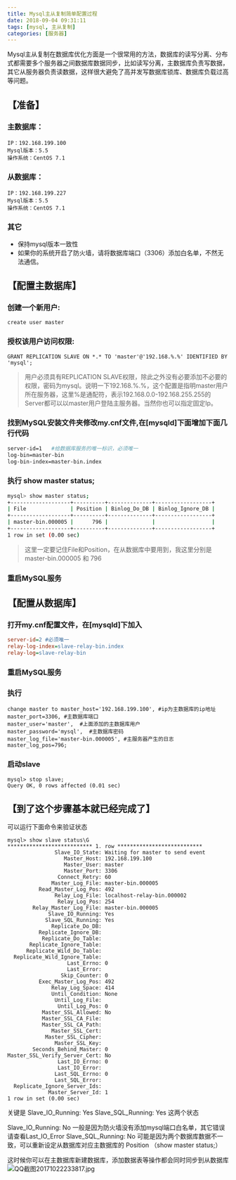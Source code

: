 ```yaml
---
title: Mysql主从复制简单配置过程
date: 2018-09-04 09:31:11
tags: [mysql, 主从复制]
categories: [服务器]
---
```


Mysql主从复制在数据库优化方面是一个很常用的方法，数据库的读写分离、分布式都需要多个服务器之间数据库数据同步，比如读写分离，主数据库负责写数据，其它从服务器负责读数据，这样很大避免了高并发写数据库锁库、数据库负载过高等问题。
## 【准备】
### 主数据库：
```
IP：192.168.199.100
Mysql版本：5.5
操作系统：CentOS 7.1
```
### 从数据库：
```
IP：192.168.199.227
Mysql版本：5.5
操作系统：CentOS 7.1
```
### 其它
- 保持mysql版本一致性
- 如果你的系统开启了防火墙，请将数据库端口（3306）添加白名单，不然无法通信。
<!--more-->

## 【配置主数据库】
### 创建一个新用户: 
```shell
create user master
```
### 授权该用户访问权限:
```shell
GRANT REPLICATION SLAVE ON *.* TO 'master'@'192.168.%.%' IDENTIFIED BY 'mysql';
```
> 用户必须具有REPLICATION SLAVE权限，除此之外没有必要添加不必要的权限，密码为mysql。说明一下192.168.%.%，这个配置是指明master用户所在服务器，这里%是通配符，表示192.168.0.0-192.168.255.255的Server都可以以master用户登陆主服务器。当然你也可以指定固定Ip。

### 找到MySQL安装文件夹修改my.cnf文件,在[mysqld]下面增加下面几行代码
```bash
server-id=1   #给数据库服务的唯一标识，必须唯一
log-bin=master-bin
log-bin-index=master-bin.index
```
### 执行 show master status;
```bash
mysql> show master status;
+-------------------+----------+--------------+------------------+
| File              | Position | Binlog_Do_DB | Binlog_Ignore_DB |
+-------------------+----------+--------------+------------------+
| master-bin.000005 |      796 |              |                  |
+-------------------+----------+--------------+------------------+
1 row in set (0.00 sec)
```
> 这里一定要记住File和Position，在从数据库中要用到，我这里分别是 master-bin.000005 和 796
### 重启MySQL服务

## 【配置从数据库】

### 打开my.cnf配置文件，在[mysqld]下加入
```ini
server-id=2 #必须唯一
relay-log-index=slave-relay-bin.index
relay-log=slave-relay-bin
```
### 重启MySQL服务
### 执行
```shell
change master to master_host='192.168.199.100', #ip为主数据库的ip地址
master_port=3306, #主数据库端口
master_user='master',  #上面添加的主数据库用户
master_password='mysql',  #主数据库密码
master_log_file='master-bin.000005', #主服务器产生的日志
master_log_pos=796;
```
### 启动slave
```shell
mysql> stop slave;
Query OK, 0 rows affected (0.01 sec)
```

## 【到了这个步骤基本就已经完成了】
可以运行下面命令来验证状态
```shell
mysql> show slave status\G 
*************************** 1. row ***************************
               Slave_IO_State: Waiting for master to send event
                  Master_Host: 192.168.199.100
                  Master_User: master
                  Master_Port: 3306
                Connect_Retry: 60
              Master_Log_File: master-bin.000005
          Read_Master_Log_Pos: 492
               Relay_Log_File: localhost-relay-bin.000002
                Relay_Log_Pos: 254
        Relay_Master_Log_File: master-bin.000005
             Slave_IO_Running: Yes
            Slave_SQL_Running: Yes
              Replicate_Do_DB: 
          Replicate_Ignore_DB: 
           Replicate_Do_Table: 
       Replicate_Ignore_Table: 
      Replicate_Wild_Do_Table: 
  Replicate_Wild_Ignore_Table: 
                   Last_Errno: 0
                   Last_Error: 
                 Skip_Counter: 0
          Exec_Master_Log_Pos: 492
              Relay_Log_Space: 414
              Until_Condition: None
               Until_Log_File: 
                Until_Log_Pos: 0
           Master_SSL_Allowed: No
           Master_SSL_CA_File: 
           Master_SSL_CA_Path: 
              Master_SSL_Cert: 
            Master_SSL_Cipher: 
               Master_SSL_Key: 
        Seconds_Behind_Master: 0
Master_SSL_Verify_Server_Cert: No
                Last_IO_Errno: 0
                Last_IO_Error: 
               Last_SQL_Errno: 0
               Last_SQL_Error: 
  Replicate_Ignore_Server_Ids: 
             Master_Server_Id: 1
1 row in set (0.00 sec)
```
关键是
Slave_IO_Running: Yes
Slave_SQL_Running: Yes
这两个状态

Slave_IO_Running: No 一般是因为防火墙没有添加mysql端口白名单，其它错误请查看Last_IO_Error
Slave_SQL_Running: No 可能是因为两个数据库数据不一致，可以重新设定从数据库对应主数据库的 Position （show master status;）

这时候你可以在主数据库新建数据库，添加数据表等操作都会同时同步到从数据库
![QQ截图20171022233817.jpg][1]


  [1]: https://img.somsan.cc/images/2018/09/05/JBe.jpg